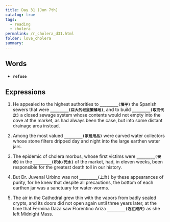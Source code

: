 ```yaml
---
title: Day 31 (Jun 7th)
catalog: true
tags: 
  - reading
  - cholera
permalink: /r_cholera_d31.html
folder: love_cholera
summary: 
---
```


## Words

-   <b data-toggle="tooltip" data-original-title="{{site.data.glossary.refuse}}">`refuse`</b>


## Expressions

1.  He appealed to the highest authorities to <b data-toggle="tooltip" data-original-title="{{site.data.answers.31_a}}">`________(填平)`</b> the Spanish sewers that were <b data-toggle="tooltip" data-original-title="{{site.data.answers.31_a2}}">`________(巨大的老鼠繁殖地)`</b>, and to build <b data-toggle="tooltip" data-original-title="{{site.data.answers.31_a3}}">`________(取而代之)`</b> a closed sewage system whose contents would not empty into the cove at the market, as had always been the case, but into some distant drainage area instead.

2.  Among the most valued <b data-toggle="tooltip" data-original-title="{{site.data.answers.31_b}}">`________(家居用品)`</b> were carved water collectors whose stone filters dripped day and night into the large earthen water jars.

3.  The epidemic of cholera morbus, whose first victims were <b data-toggle="tooltip" data-original-title="{{site.data.answers.31_c}}">`________(丧命)`</b> in the <b data-toggle="tooltip" data-original-title="{{site.data.answers.31_c2}}">`________(积水/死水)`</b> of the market, had, in eleven weeks, been responsible for the greatest death toll in our history.

4.  But Dr. Juvenal Urbino was not <b data-toggle="tooltip" data-original-title="{{site.data.answers.31_d}}">`________(上当)`</b> by these appearances of purity, for he knew that despite all precautions, the bottom of each earthen jar was a sanctuary for water-worms.

5.  The air in the Cathedral grew thin with the vapors from badly sealed crypts, and its doors did not open again until three years later, at the time that Fermina Daza saw Florentino Ariza <b data-toggle="tooltip" data-original-title="{{site.data.answers.31_e}}">`________(近在咫尺)`</b> as she left Midnight Mass.